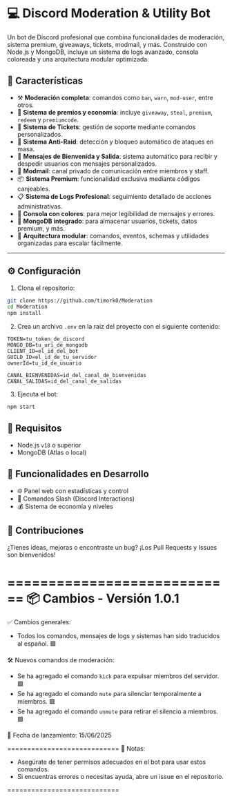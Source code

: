 # 💻 Discord Moderation & Utility Bot

Un bot de Discord profesional que combina funcionalidades de moderación, sistema premium, giveaways, tickets, modmail, y más. Construido con Node.js y MongoDB, incluye un sistema de logs avanzado, consola coloreada y una arquitectura modular optimizada.

## 🚀 Características

- ⚒️ **Moderación completa**: comandos como `ban`, `warn`, `mod-user`, entre otros.
- 🎁 **Sistema de premios y economía**: incluye `giveaway`, `steal`, `premium`, `redeem` y `premiumcode`.
- 🎫 **Sistema de Tickets**: gestión de soporte mediante comandos personalizados.
- 🚨 **Sistema Anti-Raid**: detección y bloqueo automático de ataques en masa.
- 👋 **Mensajes de Bienvenida y Salida**: sistema automático para recibir y despedir usuarios con mensajes personalizados.
- 💌 **Modmail**: canal privado de comunicación entre miembros y staff.
- 📦 **Sistema Premium**: funcionalidad exclusiva mediante códigos canjeables.
- 📋 **Sistema de Logs Profesional**: seguimiento detallado de acciones administrativas.
- 🌈 **Consola con colores**: para mejor legibilidad de mensajes y errores.
- 🧠 **MongoDB integrado**: para almacenar usuarios, tickets, datos premium, y más.
- 🔩 **Arquitectura modular**: comandos, eventos, schemas y utilidades organizadas para escalar fácilmente.

---

## ⚙️ Configuración

1. Clona el repositorio:

```bash
git clone https://github.com/timork0/Moderation
cd Moderation
npm install
```

2. Crea un archivo `.env` en la raíz del proyecto con el siguiente contenido:

```
TOKEN=tu_token_de_discord
MONGO_DB=tu_uri_de_mongodb
CLIENT_ID=el_id_del_bot
GUILD_ID=el_id_de_tu_servidor
ownerId=tu_id_de_usuario

CANAL_BIENVENIDAS=id_del_canal_de_bienvenidas
CANAL_SALIDAS=id_del_canal_de_salidas
```

3. Ejecuta el bot:

```bash
npm start
```

## 📌 Requisitos

- Node.js `v18` o superior
- MongoDB (Atlas o local)

## 🧪 Funcionalidades en Desarrollo

- 🌐 Panel web con estadísticas y control
- 🔗 Comandos Slash (Discord Interactions)
- 💰 Sistema de economía y niveles

## 🤝 Contribuciones

¿Tienes ideas, mejoras o encontraste un bug? ¡Los Pull Requests y Issues son bienvenidos!


============================
📦 Cambios - Versión 1.0.1
============================

✅ Cambios generales:
- Todos los comandos, mensajes de logs y sistemas han sido traducidos al español. 🟩

🛠️ Nuevos comandos de moderación:
- Se ha agregado el comando `kick` para expulsar miembros del servidor. 🟩
- Se ha agregado el comando `mute` para silenciar temporalmente a miembros. 🟩
- Se ha agregado el comando `unmute` para retirar el silencio a miembros. 🟩

📅 Fecha de lanzamiento: 15/06/2025

============================
🔖 Notas:
- Asegúrate de tener permisos adecuados en el bot para usar estos comandos.
- Si encuentras errores o necesitas ayuda, abre un issue en el repositorio.

============================